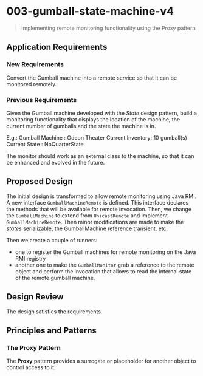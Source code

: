 # 003-gumball-state-machine-v4
> implementing remote monitoring functionality using the Proxy pattern

## Application Requirements

### New Requirements
Convert the Gumball machine into a remote service so that it can be monitored remotely.

### Previous Requirements
Given the Gumball machine developed with the *State* design pattern, build a monitoring functionality that displays the location of the machine, the current number of gumballs and the state the machine is in.

E.g.:
Gumball Machine  : Odeon Theater
Current Inventory: 10 gumball(s)
Current State    : NoQuarterState

The monitor should work as an external class to the machine, so that it can be enhanced and evolved in the future.


## Proposed Design
The initial design is transformed to allow remote monitoring using Java RMI. A new interface `GumballMachineRemote` is defined. This interface declares the methods that will be available for remote invocation. Then, we change the `GumballMachine` to extend from `UnicastRemote` and implement `GumballMachineRemote`. Then minor modifications are made to make the *states* serializable, the GumballMachine reference transient, etc.

Then we create a couple of runners:
+ one to register the Gumball machines for remote monitoring on the Java RMI registry
+ another one to make the `GumballMonitor` grab a reference to the remote object and perform the invocation that allows to read the internal state of the remote gumball machine. 

## Design Review
The design satisfies the requirements.


## Principles and Patterns

### The Proxy Pattern
The **Proxy** pattern provides a surrogate or placeholder for another object to control access to it.

